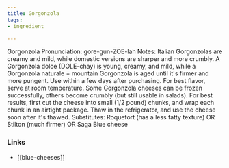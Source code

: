 ```yaml
---
title: Gorgonzola
tags:
- ingredient

---
```

Gorgonzola Pronunciation: gore-gun-ZOE-lah Notes: Italian Gorgonzolas are creamy and mild, while domestic versions are sharper and more crumbly. A Gorgonzola dolce (DOLE-chay) is young, creamy, and mild, while a Gorgonzola naturale = mountain Gorgonzola is aged until it's firmer and more pungent. Use within a few days after purchasing. For best flavor, serve at room temperature. Some Gorgonzola cheeses can be frozen successfully, others become crumbly (but still usable in salads). For best results, first cut the cheese into small (1/2 pound) chunks, and wrap each chunk in an airtight package. Thaw in the refrigerator, and use the cheese soon after it's thawed. Substitutes: Roquefort (has a less fatty texture) OR Stilton (much firmer) OR Saga Blue cheese

### Links

* [[blue-cheeses]]
